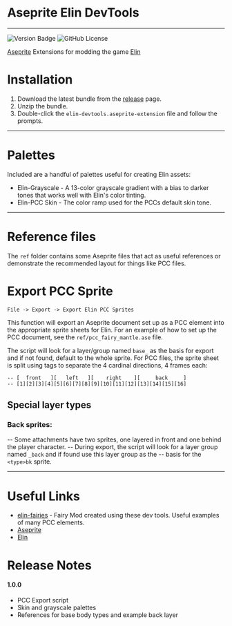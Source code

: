 # Aseprite Elin DevTools

---
![Version Badge](https://img.shields.io/badge/version-1.0.0-blue)
![GitHub License](https://img.shields.io/github/license/n15g/aseprite-elin-devtools)

[Aseprite](https://www.aseprite.org/) Extensions for modding the
game [Elin](https://store.steampowered.com/app/2135150/Elin/)

# Installation

1. Download the latest bundle from the [release](https://github.com/n15g/aseprite-elin-devtools/releases) page.
2. Unzip the bundle.
3. Double-click the `elin-devtools.aseprite-extension` file and follow the prompts.

---

# Palettes

Included are a handful of palettes useful for creating Elin assets:

* Elin-Grayscale - A 13-color grayscale gradient with a bias to darker tones that works well with Elin's color tinting.
* Elin-PCC Skin - The color ramp used for the PCCs default skin tone.

---

# Reference files

The `ref` folder contains some Aseprite files that act as useful references or demonstrate the recommended layout for
things like PCC files.

# Export PCC Sprite

`File -> Export -> Export Elin PCC Sprites`

This function will export an Aseprite document set up as a PCC element into the appropriate sprite sheets for Elin.
For an example of how to set up the PCC document, see the `ref/pcc_fairy_mantle.ase` file.

The script will look for a layer/group named `base_` as the basis for export and if not found, default to the whole
sprite. For PCC files, the sprite sheet is split using tags to separate the 4 cardinal directions, 4 frames each:

```
-- [  front   ][   left   ][    right    ][     back     ]
-- [1][2][3][4][5][6][7][8][9][10][11][12][13][14][15][16]
```

## Special layer types

### Back sprites:

-- Some attachments have two sprites, one layered in front and one behind the player character.
-- During export, the script will look for a layer group named `_back` and if found use this layer group as the
-- basis for the `<type>bk` sprite.

---

# Useful Links

* [elin-fairies](https://github.com/n15g/elin-fairies) - Fairy Mod created using these dev tools. Useful examples of
  many PCC elements.
* [Aseprite](https://www.aseprite.org/)
* [Elin](https://store.steampowered.com/app/2135150/Elin/)

# Release Notes

#### 1.0.0

* PCC Export script
* Skin and grayscale palettes
* References for base body types and example back layer

